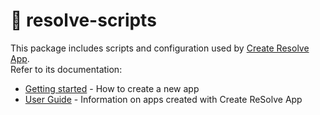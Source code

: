 # **🔧 resolve-scripts**

This package includes scripts and configuration used by [Create Resolve App](https://github.com/reimagined/resolve/tree/master/packages/create-resolve-app).  
Refer to its documentation:

 * [Getting started](https://github.com/reimagined/resolve/tree/master/packages/create-resolve-app#getting-started) - How to create a new app
 * [User Guide](https://github.com/reimagined/resolve/tree/master/packages/create-resolve-app#user-guide) - Information on apps created with Create ReSolve App
 